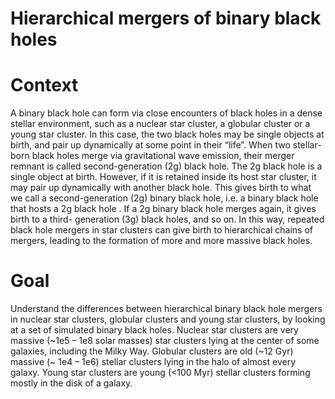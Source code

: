 # Hierarchical mergers of binary black holes

# Context

A binary black hole can form via close encounters of black holes in a dense
stellar environment, such as a nuclear star cluster, a globular cluster or a young star cluster. In this
case, the two black holes may be single objects at birth, and pair up dynamically at some point in
their “life”. When two stellar-born black holes merge via gravitational wave emission, their merger
remnant is called second-generation (2g) black hole. The 2g black hole is a single object at birth.
However, if it is retained inside its host star cluster, it may pair up dynamically with another black
hole. This gives birth to what we call a second-generation (2g) binary black hole, i.e. a binary black
hole that hosts a 2g black hole . If a 2g binary black hole merges again, it gives birth to a third-
generation (3g) black holes, and so on.
In this way, repeated black hole mergers in star clusters can give birth to hierarchical chains
of mergers, leading to the formation of more and more massive black holes.

# Goal

Understand the differences between hierarchical binary black hole mergers in nuclear star
clusters, globular clusters and young star clusters, by looking at a set of simulated binary black
holes. Nuclear star clusters are very massive (~1e5 – 1e8 solar masses) star clusters lying at the
center of some galaxies, including the Milky Way. Globular clusters are old (~12 Gyr) massive (~
1e4 – 1e6) stellar clusters lying in the halo of almost every galaxy. Young star clusters are young
(<100 Myr) stellar clusters forming mostly in the disk of a galaxy.


